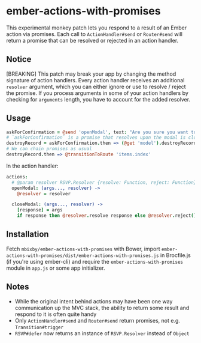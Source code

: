 # ember-actions-with-promises

This experimental monkey patch lets you respond to a result of an Ember action via promises. Each call to `ActionHandler#send` or `Router#send` will return a promise that can be resolved or rejected in an action handler.

## Notice

[BREAKING] This patch may break your app by changing the method signature of action handlers. Every action handler receives an additional `resolver` argument, which you can either ignore or use to resolve / reject the promise. If you process arguments in some of your action handlers by checking for `arguments` length, you have to account for the added resolver.

## Usage

```coffeescript
askForConfirmation = @send 'openModal', text: "Are you sure you want to delete the item?"
# `askForConfirmation` is a promise that resolves upon the modal is closed with some 'OK' button
destroyRecord = askForConfirmation.then => (@get 'model').destroyRecord()
# We can chain promises as usual
destroyRecord.then => @transitionToRoute 'items.index'
```

In the action handler:

```coffeescript
actions:  
  # @param resolver RSVP.Resolver {resolve: Function, reject: Function}
  openModal: (args..., resolver) ->
    @resolver = resolver

  closeModal: (args..., resolver) ->
    [response] = args
    if response then @resolver.resolve response else @resolver.reject()
```

## Installation

Fetch `mbixby/ember-actions-with-promises` with Bower, import `ember-actions-with-promises/dist/ember-actions-with-promises.js` in Brocfile.js (if you're using ember-cli) and require the `ember-actions-with-promises` module in `app.js` or some app initializer.

## Notes

* While the original intent behind actions may have been one way communication up the MVC stack, the ability to return some result and respond to it is often quite handy
* Only `ActionHandler#send` and `Router#send` return promises, not e.g. `Transition#trigger`
* `RSVP#defer` now returns an instance of `RSVP.Resolver` instead of `Object`